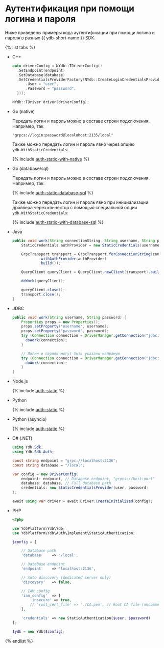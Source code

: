 <!-- markdownlint-disable blanks-around-fences -->

# Аутентификация при помощи логина и пароля

Ниже приведены примеры кода аутентификации при помощи логина и пароля в разных {{ ydb-short-name }} SDK.

{% list tabs %}

- C++

  ```c++
  auto driverConfig = NYdb::TDriverConfig()
    .SetEndpoint(endpoint)
    .SetDatabase(database)
    .SetCredentialsProviderFactory(NYdb::CreateLoginCredentialsProviderFactory({
        .User = "user",
        .Password = "password",
    }));

  NYdb::TDriver driver(driverConfig);
  ```

- Go (native)

  Передать логин и пароль можно в составе строки подключения. Например, так:

  ```shell
  "grpcs://login:password@localohost:2135/local"
  ```

  Также можно передать логин и пароль явно через опцию `ydb.WithStaticCredentials`:

  {% include [auth-static-with-native](../../../_includes/go/auth-static-with-native.md) %}

- Go (database/sql)

  Передать логин и пароль можно в составе строки подключения. Например, так:

  {% include [auth-static-database-sql](../../../_includes/go/auth-static-database-sql.md) %}

  Также можно передать логин и пароль явно при инициализации драйвера через коннектор с помощью специальной опции `ydb.WithStaticCredentials`:

  {% include [auth-static-with-database-sql](../../../_includes/go/auth-static-with-database-sql.md) %}

- Java

  ```java
  public void work(String connectionString, String username, String password) {
      StaticCredentials authProvider = new StaticCredentials(username, password);

      GrpcTransport transport = GrpcTransport.forConnectionString(connectionString)
              .withAuthProvider(authProvider)
              .build());

      QueryClient queryClient = QueryClient.newClient(transport).build();

      doWork(queryClient);

      queryClient.close();
      transport.close();
  }
  ```

- JDBC

  ```java
  public void work(String username, String password) {
      Properties props = new Properties();
      props.setProperty("username", username);
      props.setProperty("password", password);
      try (Connection connection = DriverManager.getConnection("jdbc:ydb:grpc://localhost:2136/local", props)) {
        doWork(connection);
      }

      // Логин и пароль могут быть указаны напрямую
      try (Connection connection = DriverManager.getConnection("jdbc:ydb:grpc://localhost:2136/local", username, password)) {
        doWork(connection);
      }
  }
  ```

- Node.js

  {% include [auth-static](../../_includes/nodejs/auth-static.md) %}

- Python

  {% include [auth-static](../../_includes/python/auth-static.md) %}

- Python (asyncio)

  {% include [auth-static](../../_includes/python/async/auth-static.md) %}

- C# (.NET)

  ```C#
  using Ydb.Sdk;
  using Ydb.Sdk.Auth;

  const string endpoint = "grpc://localhost:2136";
  const string database = "/local";

  var config = new DriverConfig(
      endpoint: endpoint, // Database endpoint, "grpcs://host:port"
      database: database, // Full database path
      credentials: new StaticCredentialsProvider(user, password)
  );

  await using var driver = await Driver.CreateInitialized(config);
  ```

- PHP

  ```php
  <?php

  use YdbPlatform\Ydb\Ydb;
  use YdbPlatform\Ydb\Auth\Implement\StaticAuthentication;

  $config = [

      // Database path
      'database'    => '/local',

      // Database endpoint
      'endpoint'    => 'localhost:2136',

      // Auto discovery (dedicated server only)
      'discovery'   => false,

      // IAM config
      'iam_config'  => [
          'insecure' => true,
          // 'root_cert_file' => './CA.pem', // Root CA file (uncomment for dedicated server)
      ],

      'credentials' => new StaticAuthentication($user, $password)
  ];

  $ydb = new Ydb($config);
  ```

{% endlist %}
